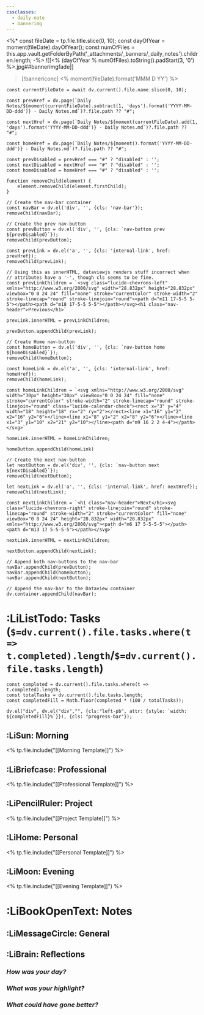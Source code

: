 ```yaml
---
cssclasses:
  - daily-note
  - bannerimg
---
```

<%*
const fileDate = tp.file.title.slice(0, 10);
const dayOfYear = moment(fileDate).dayOfYear();
const numOfFiles = this.app.vault.getFolderByPath('_attachments/_banners/_daily_notes').children.length;
-%>
![[<% (dayOfYear % numOfFiles).toString().padStart(3, '0') %>.jpg##bannerimgfade]]
> [!bannericonc]
> <% moment(fileDate).format('MMM D YY') %>
```dataviewjs
const currentFileDate = await dv.current().file.name.slice(0, 10);

const prevHref = dv.page(`Daily Notes/${moment(currentFileDate).subtract(1, 'days').format('YYYY-MM-DD-ddd')} - Daily Notes.md`)?.file.path ?? "#";

const nextHref = dv.page(`Daily Notes/${moment(currentFileDate).add(1, 'days').format('YYYY-MM-DD-ddd')} - Daily Notes.md`)?.file.path ?? "#";

const homeHref = dv.page(`Daily Notes/${moment().format('YYYY-MM-DD-ddd')} - Daily Notes.md`)?.file.path ?? "#";

const prevDisabled = prevHref === "#" ? "disabled" : '';
const nextDisabled = nextHref === "#" ? "disabled" : '';
const homeDisabled = homeHref === "#" ? "disabled" : '';

function removeChild(element) {
	element.removeChild(element.firstChild);
}

// Create the nav-bar container
const navBar = dv.el('div', '', {cls: 'nav-bar'});
removeChild(navBar);
  
// Create the prev nav-button
const prevButton = dv.el('div', '', {cls: `nav-button prev ${prevDisabled}`});
removeChild(prevButton);

const prevLink = dv.el('a', '', {cls: 'internal-link', href: prevHref});
removeChild(prevLink);

// Using this as innerHTML, dataviewjs renders stuff incorrect when
// attributes have a '-', though cls seems to be fine.
const prevLinkChildren = `<svg class="lucide-chevrons-left" xmlns="http://www.w3.org/2000/svg" width="28.832px" height="28.832px" viewbox="0 0 24 24" fill="none" stroke="currentColor" stroke-width="2" stroke-linecap="round" stroke-linejoin="round"><path d="m11 17-5-5 5-5"></path><path d="m18 17-5-5 5-5"></path></svg><h1 class="nav-header">Previous</h1>`

prevLink.innerHTML = prevLinkChildren;

prevButton.appendChild(prevLink);

// Create Home nav-button
const homeButton = dv.el('div', '', {cls: `nav-button home ${homeDisabled}`});
removeChild(homeButton);

const homeLink = dv.el('a', '', {cls: 'internal-link', href: homeHref});
removeChild(homeLink);

const homeLinkChildren = `<svg xmlns="http://www.w3.org/2000/svg" width="30px" height="30px" viewBox="0 0 24 24" fill="none" stroke="currentColor" stroke-width="2" stroke-linecap="round" stroke-linejoin="round" class="lucide-calendar-check"><rect x="3" y="4" width="18" height="18" rx="2" ry="2"></rect><line x1="16" y1="2" x2="16" y2="6"></line><line x1="8" y1="2" x2="8" y2="6"></line><line x1="3" y1="10" x2="21" y2="10"></line><path d="m9 16 2 2 4-4"></path></svg>`

homeLink.innerHTML = homeLinkChildren;

homeButton.appendChild(homeLink)

// Create the next nav-button
let nextButton = dv.el('div', '', {cls: `nav-button next ${nextDisabled}`});
removeChild(nextButton);

let nextLink = dv.el('a', '', {cls: 'internal-link', href: nextHref});
removeChild(nextLink);

const nextLinkChildren = `<h1 class="nav-header">Next</h1><svg class="lucide-chevrons-right" stroke-linejoin="round" stroke-linecap="round" stroke-width="2" stroke="currentColor" fill="none" viewBox="0 0 24 24" height="28.832px" width="28.832px" xmlns="http://www.w3.org/2000/svg"><path d="m6 17 5-5-5-5"></path><path d="m13 17 5-5-5-5"></path></svg>`

nextLink.innerHTML = nextLinkChildren;

nextButton.appendChild(nextLink);
  
// Append both nav-buttons to the nav-bar
navBar.appendChild(prevButton);
navBar.appendChild(homeButton);
navBar.appendChild(nextButton);

// Append the nav-bar to the Dataview container
dv.container.appendChild(navBar);
```
# :LiListTodo: Tasks (`$=dv.current().file.tasks.where(t => t.completed).length`/`$=dv.current().file.tasks.length`)
```dataviewjs
const completed = dv.current().file.tasks.where(t => t.completed).length;
const totalTasks = dv.current().file.tasks.length;
const completedFill = Math.floor(completed * (100 / totalTasks));

dv.el("div", dv.el("div","", {cls:"left-pb", attr: {style: `width: ${completedFill}%`}}), {cls: "progress-bar"}); 
```
## :LiSun: Morning
<% tp.file.include("[[Morning Template]]") %>
## :LiBriefcase: Professional
<% tp.file.include("[[Professional Template]]") %>
## :LiPencilRuler: Project
<% tp.file.include("[[Project Template]]") %>
## :LiHome: Personal
<% tp.file.include("[[Personal Template]]") %>
## :LiMoon: Evening
<% tp.file.include("[[Evening Template]]") %>
# :LiBookOpenText: Notes
## :LiMessageCircle: General
## :LiBrain: Reflections
### *How was your day?*
### *What was your highlight?*
### *What could have gone better?*